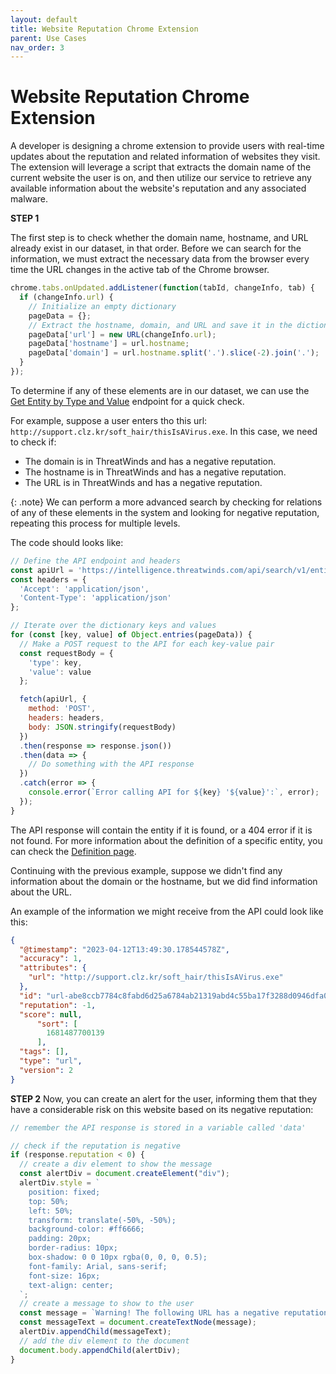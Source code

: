 ```yaml
---
layout: default
title: Website Reputation Chrome Extension
parent: Use Cases
nav_order: 3
---
```


# Website Reputation Chrome Extension

A developer is designing a chrome extension to provide users with real-time updates about the reputation and related information of websites they visit. The extension will leverage a script that extracts the domain name of the current website the user is on, and then utilize our service to retrieve any available information about the website's reputation and any associated malware.


**STEP 1** 

The first step is to check whether the domain name, hostname, and URL already exist in our dataset, in that order. Before we can search for the information, we must extract the necessary data from the browser every time the URL changes in the active tab of the Chrome browser.

```js
chrome.tabs.onUpdated.addListener(function(tabId, changeInfo, tab) {
  if (changeInfo.url) {
    // Initialize an empty dictionary
    pageData = {};
    // Extract the hostname, domain, and URL and save it in the dictionary
    pageData['url'] = new URL(changeInfo.url);
    pageData['hostname'] = url.hostname;
    pageData['domain'] = url.hostname.split('.').slice(-2).join('.');
  }
});

```

To determine if any of these elements are in our dataset, we can use the [Get Entity by Type and Value](./search/ENTITY#entityTypeValue) endpoint for a quick check.

For example, suppose a user enters tho this url: `http://support.clz.kr/soft_hair/thisIsAVirus.exe`. In this case, we need to check if:

* The domain is in ThreatWinds and has a negative reputation.
* The hostname is in ThreatWinds and has a negative reputation.
* The URL is in ThreatWinds and has a negative reputation.

{: .note}
We can perform a more advanced search by checking for relations of any of these elements in the system and looking for negative reputation, repeating this process for multiple levels.

The code should looks like:

```js
// Define the API endpoint and headers
const apiUrl = 'https://intelligence.threatwinds.com/api/search/v1/entity';
const headers = {
  'Accept': 'application/json',
  'Content-Type': 'application/json'
};

// Iterate over the dictionary keys and values
for (const [key, value] of Object.entries(pageData)) {
  // Make a POST request to the API for each key-value pair
  const requestBody = {
    'type': key,
    'value': value
  };

  fetch(apiUrl, {
    method: 'POST',
    headers: headers,
    body: JSON.stringify(requestBody)
  })
  .then(response => response.json())
  .then(data => {
    // Do something with the API response
  })
  .catch(error => {
    console.error(`Error calling API for ${key} '${value}':`, error);
  });
}

```

The API response will contain the entity if it is found, or a 404 error if it is not found. For more information about the definition of a specific entity, you can check the [Definition page](../DEFINITIONS).

Continuing with the previous example, suppose we didn't find any information about the domain or the hostname, but we did find information about the URL.

An example of the information we might receive from the API could look like this:

```json
{
  "@timestamp": "2023-04-12T13:49:30.178544578Z",
  "accuracy": 1,
  "attributes": {
    "url": "http://support.clz.kr/soft_hair/thisIsAVirus.exe"
  },
  "id": "url-abe8ccb7784c8fabd6d25a6784ab21319abd4c55ba17f3288d0946dfa04cc1e9",
  "reputation": -1,
  "score": null,
      "sort": [
        1681487700139
      ],
  "tags": [],
  "type": "url",
  "version": 2
}
```


**STEP 2** Now, you can create an alert for the user, informing them that they have a considerable risk on this website based on its negative reputation:

```js
// remember the API response is stored in a variable called 'data'

// check if the reputation is negative
if (response.reputation < 0) {
  // create a div element to show the message
  const alertDiv = document.createElement("div");
  alertDiv.style = `
    position: fixed;
    top: 50%;
    left: 50%;
    transform: translate(-50%, -50%);
    background-color: #ff6666;
    padding: 20px;
    border-radius: 10px;
    box-shadow: 0 0 10px rgba(0, 0, 0, 0.5);
    font-family: Arial, sans-serif;
    font-size: 16px;
    text-align: center;
  `;
  // create a message to show to the user
  const message = `Warning! The following URL has a negative reputation: ${response.attributes.url}`;
  const messageText = document.createTextNode(message);
  alertDiv.appendChild(messageText);
  // add the div element to the document
  document.body.appendChild(alertDiv);
}
```